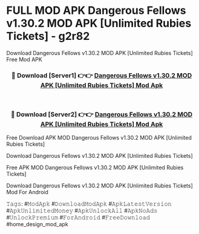 # FULL MOD APK Dangerous Fellows v1.30.2 MOD APK [Unlimited Rubies Tickets] - g2r82
Download Dangerous Fellows v1.30.2 MOD APK [Unlimited Rubies Tickets] Free Mod APK

<div align="center">
<h3>🔴 Download [Server1] 👉👉 <a href="https://apk-comot.site?title=Dangerous_Fellows_v1.30.2_MOD_APK_[Unlimited_Rubies_Tickets]">Dangerous Fellows v1.30.2 MOD APK [Unlimited Rubies Tickets] Mod Apk</a></h3><br>

<h3>🔴 Download [Server2] 👉👉 <a href="https://apk-comot.site?title=Dangerous_Fellows_v1.30.2_MOD_APK_[Unlimited_Rubies_Tickets]">Dangerous Fellows v1.30.2 MOD APK [Unlimited Rubies Tickets] Mod Apk</a></h3>
</div>


Free Download APK MOD Dangerous Fellows v1.30.2 MOD APK [Unlimited Rubies Tickets]

Download Dangerous Fellows v1.30.2 MOD APK [Unlimited Rubies Tickets] 

Free APK MOD Dangerous Fellows v1.30.2 MOD APK [Unlimited Rubies Tickets] 

Download Dangerous Fellows v1.30.2 MOD APK [Unlimited Rubies Tickets] Mod For Android

𝚃𝚊𝚐𝚜: #𝙼𝚘𝚍𝙰𝚙𝚔 #𝙳𝚘𝚠𝚗𝚕𝚘𝚊𝚍𝙼𝚘𝚍𝙰𝚙𝚔 #𝙰𝚙𝚔𝙻𝚊𝚝𝚎𝚜𝚝𝚅𝚎𝚛𝚜𝚒𝚘𝚗 #𝙰𝚙𝚔𝚄𝚗𝚕𝚒𝚖𝚒𝚝𝚎𝚍𝙼𝚘𝚗𝚎𝚢 #𝙰𝚙𝚔𝚄𝚗𝚕𝚘𝚌𝚔𝙰𝚕𝚕 #𝙰𝚙𝚔𝙽𝚘𝙰𝚍𝚜 #𝚄𝚗𝚕𝚘𝚌𝚔𝙿𝚛𝚎𝚖𝚒𝚞𝚖 #𝙵𝚘𝚛𝙰𝚗𝚍𝚛𝚘𝚒𝚍 #𝙵𝚛𝚎𝚎𝙳𝚘𝚠𝚗𝚕𝚘𝚊𝚍 #home_design_mod_apk